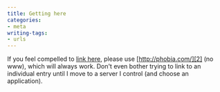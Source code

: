 ```yaml
---
title: Getting here
categories:
- meta
writing-tags:
- urls
---
```


If you feel compelled to [link here][1], please use [][2][http://phobia.com/][2]  (no www), which will always work.  Don't even bother trying to link to an individual entry until I move to a server I control (and choose an application).

   [1]: http://www.technorati.com/cosmos/links.html?rank=&url=http%3A%2F%2Fphobia.com%2F&sub=Get+Link+Cosmos
   [2]: http://phobia.com/
